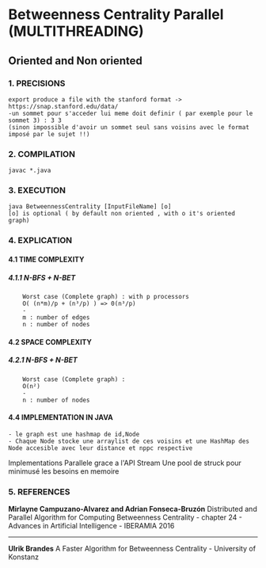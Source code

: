 # Betweenness Centrality Parallel (MULTITHREADING)

## Oriented and Non oriented

### 1. PRECISIONS
	
	export produce a file with the stanford format -> https://snap.stanford.edu/data/
	-un sommet pour s'acceder lui meme doit definir ( par exemple pour le sommet 3) : 3 3
	(sinon impossible d'avoir un sommet seul sans voisins avec le format imposé par le sujet !!)

### 2. COMPILATION

	javac *.java


### 3. EXECUTION

	java BetweennessCentrality [InputFileName] [o]
	[o] is optional ( by default non oriented , with o it's oriented graph)
 

### 4. EXPLICATION

#### 4.1 TIME COMPLEXITY

##### 4.1.1 N-BFS + N-BET

		Worst case (Complete graph) : with p processors
		O( (n*m)/p + (n³/p) ) => 0(n³/p)
		-
	  	m : number of edges
	  	n : number of nodes


#### 4.2 SPACE COMPLEXITY
	
##### 4.2.1 N-BFS + N-BET
	
		Worst case (Complete graph) :
		O(n²)
		-
	  	n : number of nodes


#### 4.4 IMPLEMENTATION IN JAVA

	- le graph est une hashmap de id,Node
	- Chaque Node stocke une arraylist de ces voisins et une HashMap des Node accesible avec leur distance et nppc respective

Implementations Parallele grace a l'API Stream
Une pool de struck pour minimusé les besoins en memoire

### 5. REFERENCES

**Mirlayne Campuzano-Alvarez and Adrian Fonseca-Bruzón**
Distributed and Parallel Algorithm for Computing Betweenness Centrality - chapter 24 - Advances in Artificial Intelligence - IBERAMIA 2016
***
**Ulrik Brandes**
A Faster Algorithm for Betweenness Centrality - University of Konstanz